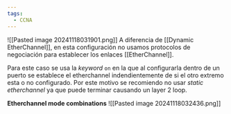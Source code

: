 ```yaml
---
tags:
  - CCNA
---
```

![[Pasted image 20241118031901.png]]
A diferencia de [[Dynamic EtherChannel]], en esta configuración no usamos protocolos de negociación para establecer los enlaces [[EtherChannel]]. 

Para este caso se usa la _keyword_ `on` en la que al configurarla dentro de un puerto se establece el etherchannel indendientemente de si el otro extremo esta o no configurado. Por este motivo se recomiendo no usar _static etherchannel_ ya que puede terminar causando un layer 2 loop. 

**Etherchannel mode combinations**
![[Pasted image 20241118032436.png]]